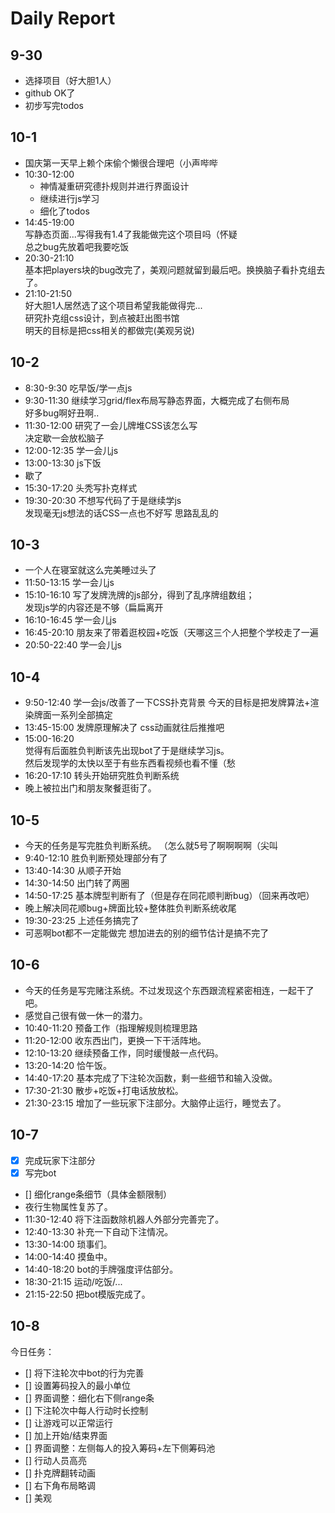 # Daily Report   
   
## 9-30    
- 选择项目（好大胆1人）
- github OK了
- 初步写完todos
   
## 10-1 
- 国庆第一天早上赖个床偷个懒很合理吧（小声哔哔
- 10:30-12:00 
  - 神情凝重研究德扑规则并进行界面设计  
  - 继续进行js学习   
  - 细化了todos  
- 14:45-19:00  
    写静态页面...写得我有1.4了我能做完这个项目吗（怀疑   
    总之bug先放着吧我要吃饭
- 20:30-21:10  
    基本把players块的bug改完了，美观问题就留到最后吧。换换脑子看扑克组去了。   
- 21:10-21:50   
    好大胆1人居然选了这个项目希望我能做得完...   
    研究扑克组css设计，到点被赶出图书馆  
    明天的目标是把css相关的都做完(美观另说)  
    
## 10-2  
- 8:30-9:30   吃早饭/学一点js
- 9:30-11:30   继续学习grid/flex布局写静态界面，大概完成了右侧布局   
    好多bug啊好丑啊..
- 11:30-12:00   研究了一会儿牌堆CSS该怎么写   
    决定歇一会放松脑子   
- 12:00-12:35  学一会儿js
- 13:00-13:30  js下饭
- 歇了
- 15:30-17:20  头秃写扑克样式
- 19:30-20:30  不想写代码了于是继续学js   
    发现毫无js想法的话CSS一点也不好写 思路乱乱的

## 10-3  
- 一个人在寝室就这么完美睡过头了
- 11:50-13:15  学一会儿js
- 15:10-16:10  写了发牌洗牌的js部分，得到了乱序牌组数组；  
    发现js学的内容还是不够（扁扁离开
- 16:10-16:45  学一会儿js
- 16:45-20:10  朋友来了带着逛校园+吃饭（天哪这三个人把整个学校走了一遍  
- 20:50-22:40  学一会儿js

## 10-4
- 9:50-12:40  学一会js/改善了一下CSS扑克背景
    今天的目标是把发牌算法+渲染牌面一系列全部搞定
- 13:45-15:00  发牌原理解决了 css动画就往后推推吧
- 15:00-16:20   
    觉得有后面胜负判断该先出现bot了于是继续学习js。  
    然后发现学的太快以至于有些东西看视频也看不懂（愁   
- 16:20-17:10   转头开始研究胜负判断系统
- 晚上被拉出门和朋友聚餐逛街了。

## 10-5
- 今天的任务是写完胜负判断系统。 （怎么就5号了啊啊啊啊（尖叫
- 9:40-12:10  胜负判断预处理部分有了
- 13:40-14:30  从顺子开始
- 14:30-14:50  出门转了两圈
- 14:50-17:25  基本牌型判断有了（但是存在同花顺判断bug）（回来再改吧）
- 晚上解决同花顺bug+牌面比较+整体胜负判断系统收尾
- 19:30-23:25  上述任务搞完了
- 可恶啊bot都不一定能做完 想加进去的别的细节估计是搞不完了  

## 10-6
- 今天的任务是写完赌注系统。不过发现这个东西跟流程紧密相连，一起干了吧。
- 感觉自己很有做一休一的潜力。
- 10:40-11:20  预备工作（指理解规则梳理思路
- 11:20-12:00  收东西出门，更换一下干活阵地。
- 12:10-13:20  继续预备工作，同时缓慢敲一点代码。
- 13:20-14:20  恰午饭。
- 14:40-17:20  基本完成了下注轮次函数，剩一些细节和输入没做。
- 17:30-21:30  散步+吃饭+打电话放放松。
- 21:30-23:15  增加了一些玩家下注部分。大脑停止运行，睡觉去了。

## 10-7
- [x] 完成玩家下注部分
- [x] 写完bot
- [] 细化range条细节（具体金额限制）
- 夜行生物属性复苏了。
- 11:30-12:40  将下注函数除机器人外部分完善完了。
- 12:40-13:30  补充一下自动下注情况。
- 13:30-14:00  琐事们。
- 14:00-14:40  摸鱼中。
- 14:40-18:20  bot的手牌强度评估部分。
- 18:30-21:15  运动/吃饭/...
- 21:15-22:50  把bot模版完成了。

## 10-8
今日任务：
- [] 将下注轮次中bot的行为完善
- [] 设置筹码投入的最小单位
- [] 界面调整：细化右下侧range条
- [] 下注轮次中每人行动时长控制
- [] 让游戏可以正常运行
- [] 加上开始/结束界面
- [] 界面调整：左侧每人的投入筹码+左下侧筹码池
- [] 行动人员高亮
- [] 扑克牌翻转动画
- [] 右下角布局略调
- [] 美观
